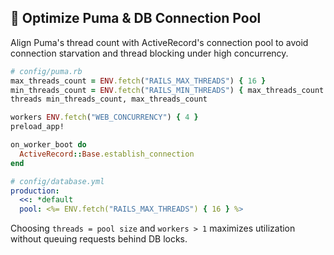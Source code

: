 ## 🔧 Optimize Puma & DB Connection Pool

Align Puma's thread count with ActiveRecord's connection pool to avoid connection starvation and thread blocking under high concurrency.

```ruby
# config/puma.rb
max_threads_count = ENV.fetch("RAILS_MAX_THREADS") { 16 }
min_threads_count = ENV.fetch("RAILS_MIN_THREADS") { max_threads_count }
threads min_threads_count, max_threads_count

workers ENV.fetch("WEB_CONCURRENCY") { 4 }
preload_app!

on_worker_boot do
  ActiveRecord::Base.establish_connection
end
```

```yaml
# config/database.yml
production:
  <<: *default
  pool: <%= ENV.fetch("RAILS_MAX_THREADS") { 16 } %>
```

Choosing `threads = pool size` and `workers > 1` maximizes utilization without queuing requests behind DB locks.